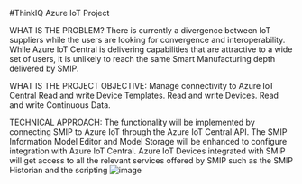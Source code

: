#ThinkIQ Azure IoT Project

WHAT IS THE PROBLEM? 
There is currently a divergence between IoT suppliers while the users are looking for convergence and interoperability. While Azure IoT Central is delivering capabilities that are attractive to a wide set of users, it is unlikely to reach the same Smart Manufacturing depth delivered by SMIP. 

WHAT IS THE PROJECT OBJECTIVE: 
Manage connectivity to Azure IoT Central
Read and write Device Templates.
Read and write Devices.
Read and write Continuous Data.

TECHNICAL APPROACH:
The functionality will be implemented by connecting SMIP to Azure IoT through the Azure IoT Central API.
The SMIP Information Model Editor and Model Storage will be enhanced to configure integration with Azure IoT Central.
Azure IoT Devices integrated with SMIP will get access to all the relevant services offered by SMIP such as the SMIP Historian and the scripting
![image](https://user-images.githubusercontent.com/114267160/193161225-7b7604b7-dcc4-41d1-b48a-5b0a3ce8d0d7.png)

